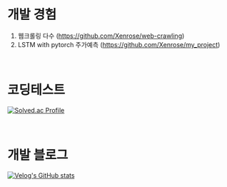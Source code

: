 # 개발 경험
1. 웹크롤링 다수 (https://github.com/Xenrose/web-crawling)
2. LSTM with pytorch 주가예측 (https://github.com/Xenrose/my_project)

<br>

# 코딩테스트
[![Solved.ac Profile](http://mazassumnida.wtf/api/v2/generate_badge?boj=penrose)](https://solved.ac/penrose/)

<br>

# 개발 블로그
[![Velog's GitHub stats](https://velog-readme-stats.vercel.app/api?name=xenrose)](https://velog.io/@xenrose)

